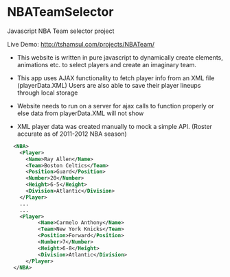 NBATeamSelector
===============

Javascript NBA Team selector project

Live Demo: http://tshamsul.com/projects/NBATeam/



- This website is written in pure javascript to dynamically create elements, animations etc. to select players and create an imaginary team. 
- This app uses AJAX functionality to fetch player info from an XML file (playerData.XML) Users are also able to save their player lineups through local storage

- Website needs to run on a server for ajax calls to function properly or else data from playerData.XML will not show
- XML player data was created manually to mock a simple API. (Roster accurate as of 2011-2012 NBA season)
  
```xml
  <NBA>
    <Player>
      <Name>Ray Allen</Name>
      <Team>Boston Celtics</Team>
      <Position>Guard</Position>
      <Number>20</Number>
      <Height>6-5</Height>
      <Division>Atlantic</Division>
    </Player>
    ...
    ...
    <Player>
		  <Name>Carmelo Anthony</Name>
		  <Team>New York Knicks</Team>
		  <Position>Forward</Position>
		  <Number>7</Number>
		  <Height>6-8</Height>
		  <Division>Atlantic</Division>
	  </Player>
  </NBA>
```
